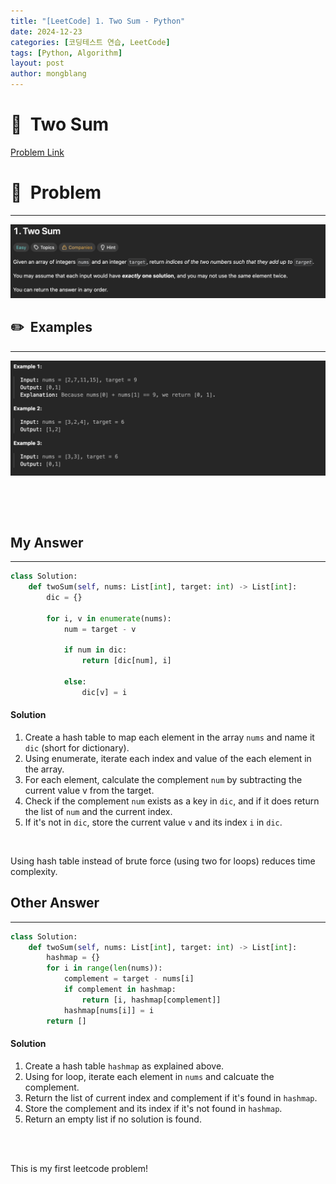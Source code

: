 ```yaml
---
title: "[LeetCode] 1. Two Sum - Python"
date: 2024-12-23 
categories: [코딩테스트 연습, LeetCode]
tags: [Python, Algorithm]
layout: post
author: mongblang
---
```


# 📌&nbsp; **Two Sum**
[Problem Link](https://leetcode.com/problems/two-sum/)  

# 📝&nbsp; **Problem**
---
![문제](/assets/img/codingtest-post-img/LC_twosum-1.png)


## ✏️&nbsp; **Examples**
---
![예시](/assets/img/codingtest-post-img/LC_twosum-2.png) 

&nbsp;  

&nbsp;   



## **My Answer**  
--- 

```python
class Solution:
    def twoSum(self, nums: List[int], target: int) -> List[int]:
        dic = {}

        for i, v in enumerate(nums):
            num = target - v 

            if num in dic:
                return [dic[num], i]

            else:
                dic[v] = i
```

#### **Solution**  
1. Create a hash table to map each element in the array `nums` and name it `dic` (short for dictionary). 
2. Using enumerate, iterate each index and value of the each element in the array. 
3. For each element, calculate the complement `num` by subtracting the current value v from the target.
4. Check if the complement `num` exists as a key in `dic`, and if it does return the list of `num` and the current index.
5. If it's not in `dic`, store the current value `v` and its index `i` in `dic`. 

&nbsp;  

Using hash table instead of brute force (using two for loops) reduces time complexity. 

## **Other Answer**
---

```python  
class Solution:
    def twoSum(self, nums: List[int], target: int) -> List[int]:
        hashmap = {}
        for i in range(len(nums)):
            complement = target - nums[i]
            if complement in hashmap:
                return [i, hashmap[complement]]
            hashmap[nums[i]] = i
        return []
```

#### **Solution**  
1. Create a hash table `hashmap` as explained above.
2. Using for loop, iterate each element in `nums` and calcuate the complement. 
3. Return the list of current index and complement if it's found in `hashmap`.
4. Store the complement and its index if it's not found in `hashmap`.
5. Return an empty list if no solution is found. 


&nbsp;   
&nbsp;  

This is my first leetcode problem!